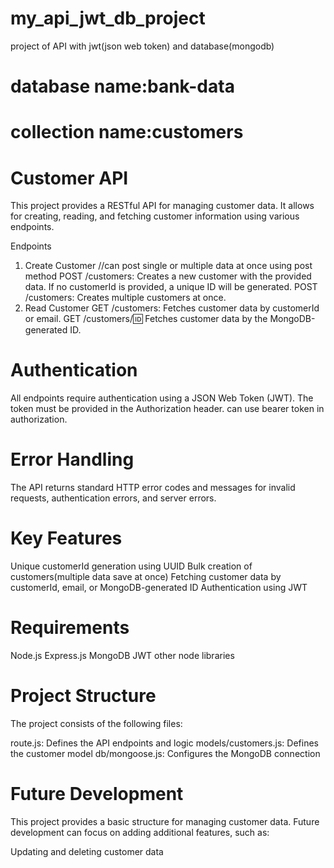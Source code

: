 # my_api_jwt_db_project
project of API with jwt(json web token) and database(mongodb)

# database name:bank-data
# collection name:customers

# Customer API
This project provides a RESTful API for managing customer data. It allows for creating, reading, and fetching customer information using various endpoints.


Endpoints
1. Create Customer
//can post single or multiple data at once using post method
POST /customers: Creates a new customer with the provided data. If no customerId is provided, a unique ID will be generated.
POST /customers: Creates multiple customers at once.
2. Read Customer
GET /customers: Fetches customer data by customerId or email.
GET /customers/:id: Fetches customer data by the MongoDB-generated ID.

# Authentication
All endpoints require authentication using a JSON Web Token (JWT). The token must be provided in the Authorization header. can use bearer token in authorization.

# Error Handling
The API returns standard HTTP error codes and messages for invalid requests, authentication errors, and server errors.

# Key Features
Unique customerId generation using UUID
Bulk creation of customers(multiple data save at once)
Fetching customer data by customerId, email, or MongoDB-generated ID
Authentication using JWT

# Requirements
Node.js
Express.js
MongoDB
JWT
other node libraries

# Project Structure
The project consists of the following files:

route.js: Defines the API endpoints and logic
models/customers.js: Defines the customer model
db/mongoose.js: Configures the MongoDB connection

# Future Development
This project provides a basic structure for managing customer data. Future development can focus on adding additional features, such as:

Updating and deleting customer data
